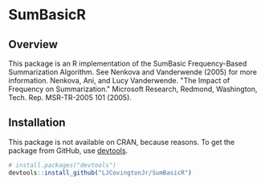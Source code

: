 # SumBasicR
## Overview
This package is an R implementation of the SumBasic Frequency-Based Summarization Algorithm.  See Nenkova and Vanderwende (2005) for more information.
Nenkova, Ani, and Lucy Vanderwende. "The Impact of Frequency on Summarization." Microsoft Research, Redmond, Washington, Tech. Rep. MSR-TR-2005 101 (2005).

## Installation
This package is not available on CRAN, because reasons.  To get the package from GitHub, use [devtools](https://github.com/hadley/devtools).
``` r
# install.packages("devtools")
devtools::install_github("LJCovingtonJr/SumBasicR")
```

